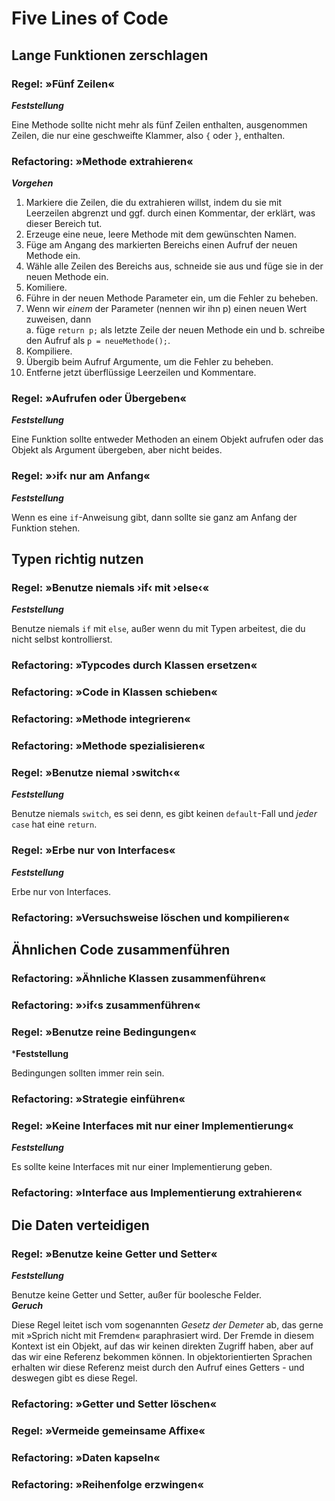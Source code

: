 # Five Lines of Code
## Lange Funktionen zerschlagen
### Regel: »Fünf Zeilen«
***Feststellung***   

Eine Methode sollte nicht mehr als fünf Zeilen enthalten, ausgenommen Zeilen, die nur eine geschweifte Klammer, also `{` oder `}`, enthalten.
### Refactoring: »Methode extrahieren«
***Vorgehen***
1. Markiere die Zeilen, die du extrahieren willst, indem du sie mit Leerzeilen abgrenzt und ggf. durch einen Kommentar, der erklärt, was dieser Bereich tut.
2. Erzeuge eine neue, leere Methode mit dem gewünschten Namen.
3. Füge am Angang des markierten Bereichs einen Aufruf der neuen Methode ein.
4. Wähle alle Zeilen des Bereichs aus, schneide sie aus und füge sie in der neuen Methode ein.
5. Komiliere.
6. Führe in der neuen Methode Parameter ein, um die Fehler zu beheben.
7. Wenn wir *einem* der Parameter (nennen wir ihn p) einen neuen Wert zuweisen, dann  
   a. füge ```return p;``` als letzte Zeile der neuen Methode ein und
   b. schreibe den Aufruf als ```p = neueMethode();```.
8. Kompiliere.
9. Übergib beim Aufruf Argumente, um die Fehler zu beheben.
10. Entferne jetzt überflüssige Leerzeilen und Kommentare.

### Regel: »Aufrufen oder Übergeben«
***Feststellung***  

Eine Funktion sollte entweder Methoden an einem Objekt aufrufen oder das Objekt als Argument übergeben, aber nicht beides.
### Regel: »›if‹ nur am Anfang«
***Feststellung***

Wenn es eine `if`-Anweisung gibt, dann sollte sie ganz am Anfang der Funktion stehen.
## Typen richtig nutzen
### Regel: »Benutze niemals ›if‹ mit ›else‹«
***Feststellung***

Benutze niemals `if` mit `else`, außer wenn du mit Typen arbeitest, die du nicht selbst kontrollierst.
### Refactoring: »Typcodes durch Klassen ersetzen«
### Refactoring: »Code in Klassen schieben«
### Refactoring: »Methode integrieren«
### Refactoring: »Methode spezialisieren«
### Regel: »Benutze niemal ›switch‹«
***Feststellung***

Benutze niemals `switch`, es sei denn, es gibt keinen `default`-Fall und *jeder* `case` hat eine `return`.
### Regel: »Erbe nur von Interfaces«
***Feststellung***

Erbe nur von Interfaces.
### Refactoring: »Versuchsweise löschen und kompilieren«
## Ähnlichen Code zusammenführen
### Refactoring: »Ähnliche Klassen zusammenführen«
### Refactoring: »›if‹s zusammenführen«
### Regel: »Benutze reine Bedingungen« 
***Feststellung**

Bedingungen sollten immer rein sein.
### Refactoring: »Strategie einführen«
### Regel: »Keine Interfaces mit nur einer Implementierung«
***Feststellung***

Es sollte keine Interfaces mit nur einer Implementierung geben.
### Refactoring: »Interface aus Implementierung extrahieren«
## Die Daten verteidigen
### Regel: »Benutze keine Getter und Setter«
***Feststellung***

Benutze keine Getter und Setter, außer für boolesche Felder.  
***Geruch***

Diese Regel leitet isch vom sogenannten *Gesetz der Demeter* ab, das gerne mit »Sprich nicht mit Fremden« paraphrasiert wird. Der Fremde in diesem Kontext ist ein Objekt, auf das wir keinen direkten Zugriff haben, aber auf das wir eine Referenz bekommen können. In objektorientierten Sprachen erhalten wir diese Referenz meist durch den Aufruf eines Getters - und deswegen gibt es diese Regel.

### Refactoring: »Getter und Setter löschen«
### Regel: »Vermeide gemeinsame Affixe«
### Refactoring: »Daten kapseln«
### Refactoring: »Reihenfolge erzwingen«
